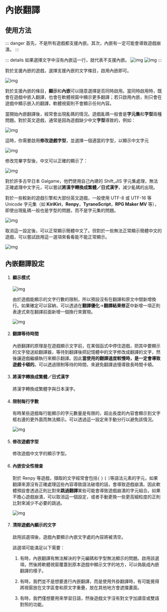 # 內嵌翻譯

## 使用方法

::: danger
首先，不是所有遊戲都支援內嵌。其次，內嵌有一定可能會導致遊戲崩潰。
:::

::: details 如果選擇文字中沒有內嵌這一行，就代表不支援內嵌。
![img](https://image.lunatranslator.org/zh/embed/noembed.png)
![img](https://image.lunatranslator.org/zh/embed/someembed.png)
:::

對於支援內嵌的遊戲，選擇支援內嵌的文字條目，啟用內嵌即可。

![img](https://image.lunatranslator.org/zh/embed/select.png)

對於支援內嵌的條目，**顯示**和**內嵌**可以隨意選擇是否同時啟用。當同時啟用時，既會在遊戲中嵌入翻譯，也會在軟體視窗中顯示更多翻譯；若只啟用內嵌，則只會在遊戲中顯示嵌入的翻譯，軟體視窗則不會顯示任何內容。

當開始內嵌翻譯後，經常會出現亂碼的情況。遊戲亂碼一般會是**字元集**和**字型**兩種問題。對於英文遊戲，通常是因為遊戲缺少中文**字型**導致的，例如：

![img](https://image.lunatranslator.org/zh/embed/luanma.png)

這時，你需要啟用**修改遊戲字型**，並選擇一個適當的字型，以顯示中文字元

![img](https://image.lunatranslator.org/zh/embed/ziti.png)

修改完畢字型後，中文可以正確的顯示了：

![img](https://image.lunatranslator.org/zh/embed/okembed.png)

對於許多古早日本 Galgame，他們使用自己內建的 Shift_JIS 字元集處理，無法正確處理中文字元，可以嘗試**將漢字轉換成繁體／日式漢字**，減少亂碼的出現。

對於一些較新的遊戲引擎和大部份英文遊戲，一般使用 UTF-8 或 UTF-16 等 Unicode 字元集（如 **KiriKiri**，**Renpy**，**TyranoScript**，**RPG Maker MV** 等），即使出現亂碼一般也是字型的問題，而不是字元集的問題。

![img](https://image.lunatranslator.org/zh/embed/fanti.png)

取消這一設定後，可以正常顯示簡體中文了。但對於一些無法正常顯示簡體中文的遊戲，可以嘗試啟用這一選項來看看能不能正常顯示。

![img](https://image.lunatranslator.org/zh/embed/good.png)

## 內嵌翻譯設定

1. #### 顯示模式

    ![img](https://image.lunatranslator.org/zh/embed/keeporigin.png)

    由於遊戲能顯示的文字行數的限制，所以預設沒有在翻譯和原文中間新增換行。如果確定可以容納，可以透過在**翻譯優化**->**翻譯結果修正**中新增一項正則表達式來在翻譯前面新增一個換行來實現。

    ![img](https://image.lunatranslator.org/zh/embed/addspace.png)

1. #### 翻譯等待時間

    內嵌翻譯的原理是在遊戲顯示文字前，在某個函式中停住遊戲，把其中要顯示的文字發送給翻譯器，等待到翻譯後把記憶體中的文字修改成翻譯的文字，然後讓遊戲繼續執行來顯示翻譯。因此**當使用的翻譯速度較慢時，是一定會導致遊戲卡頓的**。可以透過限制等待的時間，來避免翻譯過慢導致長時間卡頓。

1. #### 將漢字轉換成繁體／日式漢字

    將漢字轉換成繁體字與日本漢字。

1. #### 限制每行字數

    有時某些遊戲每行能顯示的字元數量是有限的，超出長度的內容會顯示到文字框右邊的更外面而無法顯示。可以透過這一設定來手動分行以避免該情況。

    ![img](https://image.lunatranslator.org/zh/embed/limitlength.png)

1. #### 修改遊戲字型

    修改遊戲中文字的顯示字型。

1. #### 內嵌安全性檢查

    對於 Renpy 等遊戲，擷取的文字經常會包括`{` `}` `[` `]`等語法元素的字元，如果翻譯來源沒有正確處理這些內容導致語法破壞的話，會導致遊戲崩潰。因此軟體預設會透過正則比對來**跳過翻譯**某些可能會導致遊戲崩潰的字元組合。如果不擔心遊戲崩潰，可以取消這一個設定，或者手動更換一些更高細粒度的正則比對來減少不必要的跳過。

    ![img](https://image.lunatranslator.org/zh/embed/safeskip.png)

1. #### 清除遊戲內顯示的文字

    啟用該選項後，遊戲內要顯示內嵌文字處的內容將被清空。

    該選項可能滿足以下需要：

    1. 有時，內嵌翻譯有無法解決的字元編碼和字型無法顯示的問題。啟用該選項，然後將軟體視窗覆蓋到原本遊戲中顯示文字的地方，可以偽裝成內嵌翻譯的樣子。

    1. 有時，我們並不是想要進行內嵌翻譯，而是使用外掛翻譯時，有可能覺得將視窗放在文字區會和原文字重疊，放在其他地方會遮擋畫面。

    1. 有時，我們僅想要用來學習日語，然後遊戲文字沒有對文字加讀音或雙語對照的功能。
